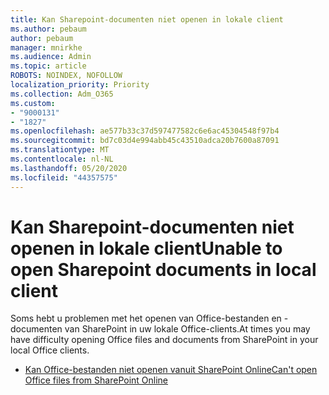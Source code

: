 ```yaml
---
title: Kan Sharepoint-documenten niet openen in lokale client
ms.author: pebaum
author: pebaum
manager: mnirkhe
ms.audience: Admin
ms.topic: article
ROBOTS: NOINDEX, NOFOLLOW
localization_priority: Priority
ms.collection: Adm_O365
ms.custom:
- "9000131"
- "1827"
ms.openlocfilehash: ae577b33c37d597477582c6e6ac45304548f97b4
ms.sourcegitcommit: bd7c03d4e994abb45c43510adca20b7600a87091
ms.translationtype: MT
ms.contentlocale: nl-NL
ms.lasthandoff: 05/20/2020
ms.locfileid: "44357575"
---
```

# <a name="unable-to-open-sharepoint-documents-in-local-client"></a><span data-ttu-id="329ab-102">Kan Sharepoint-documenten niet openen in lokale client</span><span class="sxs-lookup"><span data-stu-id="329ab-102">Unable to open Sharepoint documents in local client</span></span>

<span data-ttu-id="329ab-103">Soms hebt u problemen met het openen van Office-bestanden en -documenten van SharePoint in uw lokale Office-clients.</span><span class="sxs-lookup"><span data-stu-id="329ab-103">At times you may have difficulty opening Office files and documents from SharePoint in your local Office clients.</span></span>
- [<span data-ttu-id="329ab-104">Kan Office-bestanden niet openen vanuit SharePoint Online</span><span class="sxs-lookup"><span data-stu-id="329ab-104">Can't open Office files from SharePoint Online</span></span>](https://docs.microsoft.com/sharepoint/troubleshoot/administration/cant-open-office-files)
